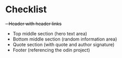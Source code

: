 # Checklist

~~- Header with header links~~

- Top middle section (hero text area)
- Bottom middle section (random information area)
- Quote section (with quote and author signature)
- Footer (referencing the odin project)
